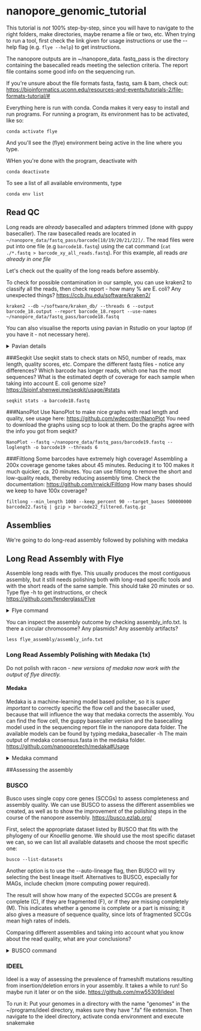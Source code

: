 # nanopore_genomic_tutorial 

This tutorial is *not* 100% step-by-step, since you will have to navigate to the right folders, make directories, maybe rename a file or two, etc. When trying to run a tool, first check the link given for usage instructions or use the --help flag (e.g. `flye --help`) to get instructions.

The nanopore outputs are in ~/nanopore_data. fastq_pass is the directory containing the basecalled reads meeting the selection criteria. The report file contains some good info on the sequencing run.

If you're unsure about the file formats fasta, fastq, sam & bam, check out: https://bioinformatics.uconn.edu/resources-and-events/tutorials-2/file-formats-tutorial/#

Everything here is run with conda. Conda makes it very easy to install and run programs. For running a program, its environment has to be activated, like so:

    conda activate flye

And you'll see the (flye) environment being active in the line where you type.

WHen you're done with the program, deactivate with

    conda deactivate

To see a list of all available environments, type

    conda env list

## Read QC
Long reads are *already* basecalled and adapters trimmed (done with guppy basecaller). The raw basecalled reads are located in `~/nanopore_data/fastq_pass/barcode[18/19/20/21/22]/`. The read files were put into one file (e.g `barcode18.fastq`) using the cat command (`cat ./*.fastq > barcode_xy_all_reads.fastq`). For this example, all reads _are already in one file_

Let's check out the quality of the long reads before assembly.

To check for possible contamination in our sample, you can use kraken2 to classify all the reads, then check report - how many % are E. coli? Any unexpected things? https://ccb.jhu.edu/software/kraken2/

    kraken2 --db ~/software/kraken_db/ --threads 6 --output barcode_18.output --report barcode_18.report --use-names ~/nanopore_data/fastq_pass/barcode18.fastq

You can also visualise the reports using pavian in Rstudio on your laptop (if you have it - not necessary here).

<details>
<summary>Pavian details</summary>

Download report file. In RStudio type in

    pavian::runApp(port=5000) 
Then load the report file and visualise the plot in "Samples". We can see that there is some contamination with *Streptomyces* in the long reads file, but the short reads seem fine.
</details>

###Seqkit 
Use seqkit stats to check stats on N50, number of reads, max length, quality scores, etc. Compare the different fastq files - notice any differences? Which barcode has longer reads, which one has the most sequences? What is the estimated depth of coverage for each sample when taking into account E. coli genome size? https://bioinf.shenwei.me/seqkit/usage/#stats

    seqkit stats -a barcode18.fastq

###NanoPlot
Use NanoPlot to make nice graphs with read length and quality, see usage here: https://github.com/wdecoster/NanoPlot
You need to download the graphs using scp to look at them. Do the graphs agree with the info you got from seqkit?

    NanoPlot --fastq ~/nanopore_data/fastq_pass/barcode19.fastq --loglength -o barcode19 --threads 6
    
###Filtlong
Some barcodes have extremely high coverage! Assembling a 200x coverage genome takes about 45 minutes. Reducing it to 100 makes it much quicker, ca. 20 minutes. You can use filtlong to remove the short and low-quality reads, thereby reducing assembly time. Check the documentation: https://github.com/rrwick/Filtlong
How many bases should we keep to have 100x coverage?

    filtlong --min_length 1000 --keep_percent 90 --target_bases 500000000 barcode22.fastq | gzip > barcode22_filtered.fastq.gz


## Assemblies
We're going to do  long-read assembly followed by polishing with medaka

## Long Read Assembly with Flye
Assemble long reads with flye. This usually produces the most contiguous assembly, but it still needs polishing both with long-read specific tools and with the short reads of the same sample. This should take 20 minutes or so. Type flye -h to get instructions, or check https://github.com/fenderglass/Flye

<details>
<summary>Flye command</summary>
    flye --threads 6 --genome-size 4m --nano-raw barcode18.fastq --out-dir barcode18
</details>

You can inspect the assembly outcome by checking assembly_info.txt. Is there a circular chromosome? Any plasmids? Any assembly artifacts?

    less flye_assembly/assembly_info.txt


### Long Read Assembly Polishing with Medaka (1x)

Do not polish with racon - _new versions of medaka now work with the output of flye directly._


#### Medaka
Medaka is a machine-learning model based polisher, so it is _super important_ to correctly specific the flow cell and the basecaller used, because that will influence the way that medaka corrects the assembly. You can find the flow cell, the guppy basecaller version and the basecalling model used in the sequencing report file in the nanopore data folder. The available models can be found by typing medaka_basecaller -h
The main output of medaka consensus.fasta in the medaka folder.
https://github.com/nanoporetech/medaka#Usage

<details>
<summary>Medaka command</summary>
    medaka_consensus -m r941_min_hac_g507 -t 12 -i ~/outputs/filtlong/barcode18.fastq_filtered.fastq.gz -d ~/outputs/flye/barcode18/assembly.fasta -o barcode18_medaka
</details>

##Assessing the assembly

### BUSCO  
Busco uses single copy core genes (SCCGs) to assess completeness and assembly quality. We can use BUSCO to assess the different assemblies we created, as well as to show the improvement of the polishing steps in the course of the nanopore assembly. https://busco.ezlab.org/

First, select the appropriate dataset listed by BUSCO that fits with the phylogeny of our *Knoellia* genome. We should use the most specific dataset we can, so we can list all available datasets and choose the most specific one:

    busco --list-datasets
    
Another option is to use the --auto-lineage flag, then BUSCO will try selecting the best lineage itself. Alternatives to BUSCO, especially for MAGs, include checkm (more computing power required).

The result will show how many of the expected SCCGs are present & complete (C), if they are fragmented (F), or if they are missing completely (M). This indicates whether a genome is complete or a part is missing; it also gives a measure of sequence quality, since lots of fragmented SCCGs mean high rates of indels.

Comparing different assemblies and taking into account what you know about the read quality, what are your conclusions?

<details>
<summary>BUSCO command</summary>    
    
    busco -m genome -i ~/outputs/flye/barcode18/assembly.fasta -o barcode18_flye_only ---auto-lineage  -c 6
    busco -m genome -i ~/outputs/medaka/barcode18_medaka/consensus.fasta -o barcode18_medaka --auto-lineage -c 6
</details>
    
### IDEEL
Ideel is a way of assessing the prevalence of frameshift mutations resulting from insertion/deletion errors in your assembly. It takes a while to run! So maybe run it later or on the side. https://github.com/mw55309/ideel

To run it:
Put your genomes in a directory with the name "genomes" in the ~/programs/ideel directory, makes sure they have ".fa" file extension. Then navigate to the ideel directory, activate conda environment and execute
    snakemake



